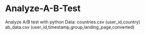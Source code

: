 # Analyze-A-B-Test
Analyze A/B test with python
Data:
countries.csv (user_id,country)
ab_data.csv (user_id,timestamp,group,landing_page,converted)
